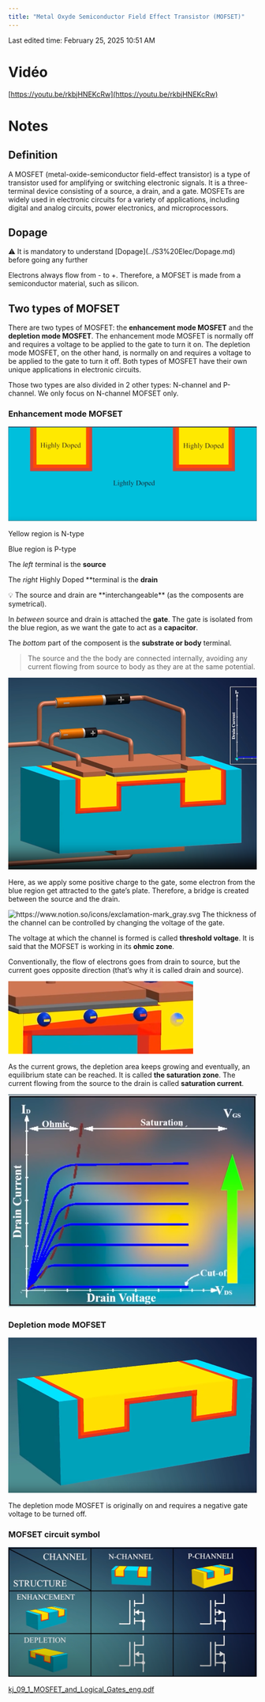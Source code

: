```yaml
---
title: "Metal Oxyde Semiconductor Field Effect Transistor (MOFSET)"
---
```

Last edited time: February 25, 2025 10:51 AM

# Vidéo

[https://youtu.be/rkbjHNEKcRw](https://youtu.be/rkbjHNEKcRw)

# Notes

## Definition

A MOSFET (metal-oxide-semiconductor field-effect transistor) is a type of transistor used for amplifying or switching electronic signals. It is a three-terminal device consisting of a source, a drain, and a gate. MOSFETs are widely used in electronic circuits for a variety of applications, including digital and analog circuits, power electronics, and microprocessors.

## Dopage

<aside>
⚠️ It is mandatory to understand [Dopage](../S3%20Elec/Dopage.md) before going any further

</aside>

Electrons always flow from - to +. Therefore, a MOFSET is made from a semiconductor material, such as silicon. 

## Two types of MOFSET

There are two types of MOSFET: the **enhancement mode MOSFET** and the **depletion mode MOSFET**. The enhancement mode MOSFET is normally off and requires a voltage to be applied to the gate to turn it on. The depletion mode MOSFET, on the other hand, is normally on and requires a voltage to be applied to the gate to turn it off. Both types of MOSFET have their own unique applications in electronic circuits.

Those two types are also divided in 2 other types: N-channel and P-channel. We only focus on N-channel MOFSET only.

### Enhancement mode MOFSET

![Untitled](Metal%20Oxyde%20Semiconductor%20Field%20Effect%20Transistor%20/Untitled.png)

Yellow region is N-type

Blue region is P-type 

The *left t*erminal is the **source**

The *right* Highly Doped **terminal is the **drain**

<aside>
💡 The source and drain are **interchangeable** (as the composents are symetrical).

</aside>

In *between* source and drain is attached the **gate**. The gate is isolated from the blue region, as we want the gate to act as a **capacitor**.

The *bottom* part of the composent is the **substrate or body** terminal.

> The source and the the body are connected internally, avoiding any current flowing from source to body as they are at the same potential.
> 

![Untitled](Metal%20Oxyde%20Semiconductor%20Field%20Effect%20Transistor%20/Untitled%201.png)

Here, as we apply some positive charge to the gate, some electron from the blue region get attracted to the gate’s plate. Therefore, a bridge is created between the source and the drain.

<aside>
<img src="https://www.notion.so/icons/exclamation-mark_gray.svg" alt="https://www.notion.so/icons/exclamation-mark_gray.svg" width="40px" /> The thickness of the channel can be controlled by changing the voltage of the gate.

</aside>

The voltage at which the channel is formed is called **threshold voltage**. It is said that the MOFSET is working in its **ohmic zone**.

Conventionally, the flow of electrons goes from drain to source, but the current goes opposite direction (that’s why it is called drain and source).

![Untitled](Metal%20Oxyde%20Semiconductor%20Field%20Effect%20Transistor%20/Untitled%202.png)

As the current grows, the depletion area keeps growing and eventually, an equilibrium state can be reached. It is called **the saturation zone**. The current flowing from the source to the drain is called **saturation current**.

![Untitled](Metal%20Oxyde%20Semiconductor%20Field%20Effect%20Transistor%20/Untitled%203.png)

### Depletion mode MOFSET

![Untitled](Metal%20Oxyde%20Semiconductor%20Field%20Effect%20Transistor%20/Untitled%204.png)

The depletion mode MOSFET is originally on and requires a negative gate voltage to be turned off. 

### MOFSET circuit symbol

![Untitled](Metal%20Oxyde%20Semiconductor%20Field%20Effect%20Transistor%20/Untitled%205.png)

[kj_09_1_MOSFET_and_Logical_Gates_eng.pdf](Metal%20Oxyde%20Semiconductor%20Field%20Effect%20Transistor%20/kj_09_1_MOSFET_and_Logical_Gates_eng.pdf)
